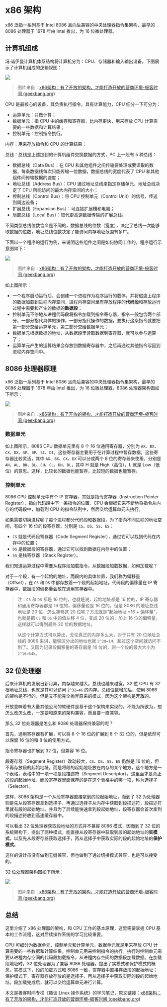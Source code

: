 # x86 架构

x86 泛指一系列基于 Intel 8086 且向后兼容的中央处理器指令集架构，最早的 8086 处理器于 1978 年由 Intel 推出，为 16 位微处理器。

## 计算机组成

冯·诺伊曼计算机体系结构将计算机分为：CPU、存储器和输入输出设备。下图展示了计算机组成的逻辑视图：

![](../images/计算机组成逻辑视图.png)

> 图片来自：[x86架构：有了开放的架构，才能打造开放的营商环境-极客时间 (geekbang.org)](https://time.geekbang.org/column/article/89417)

CPU 是最核心的设备，其负责执行指令，具有计算能力，CPU 细分一下可分为：

- 运算单元：只做计算；
- 数据单元：指 CPU 中的缓存和寄存器，比内存更快，用来存放 CPU 计算需要的一些数据和计算结果；
- 控制单元：控制指令执行。

内存：用来存放指令和 CPU 的计算结果；

总线：总线是上述提到的计算机组件交换数据的方式，PC 上一般有 5 种总线：

- 数据总线（Data Bus）：在 CPU 和其他组件之间传输要处理或要读取的数据，每条数据线每次只能传输一位数据，数据总线的宽度代表了 CPU 和其他组件间传输数据的速度；
- 地址总线（Address Bus）：CPU 通过地址总线来指定存储单元，地址总线决定了 CPU 所能访问的最大内存空间的大小；
- 控制总线（Control Bus）：将 CPU 控制单元（Control Unit）的信号，传送到周边设备；
- 扩展总线（Expansion Bus）：可连接扩展槽和电脑；
- 局部总线（Local Bus）：取代更高速数据传输的扩展总线。

不同类型总线位数含义是不同的，数据总线的位数（宽度），决定了总线一次能够取数据的位数，地址总线位数决定了能访问内存地址范围有多广。

下面以一个程序的运行为例，来说明这些组件之间是如何协同工作的，程序运行示意图如下：

![](../images/程序运行示意图.png)



> 图片来自：[x86架构：有了开放的架构，才能打造开放的营商环境-极客时间 (geekbang.org)](https://time.geekbang.org/column/article/89417)

如上图所示：

- 一个程序启动运行后，会创建一个进程作为程序运行的载体，并将磁盘上程序的数据加载到进程内存空间，进程内存空间里有存放程序的**代码段**和存放运行过程中需要和产生的数据的**数据段**；
- 控制单元不停地从进程代码段将指令加载到指令寄存器，指令一般包含两个部分，一部分指代具体的操作，一部分指代操作的数据，要执行这条指令就要把第一部分交给运算单元，第二部分交给数据单元；
- 数据单元根据数据的地址，从数据段里读取数据到寄存器，就可以参与运算了；
- 运算单元产生的运算结果会存放到数据寄存器中，之后再通过其他指令写回到进程内存空间中。

## 8086 处理器原理

x86 泛指一系列基于 Intel 8086 且向后兼容的中央处理器指令集架构，最早的 8086 处理器于 1978 年由 Intel 推出，为 16 位微处理器。8086 处理器架构图如下所示：

![](../images/8086处理器架构图.png)

> 图片来自：[x86架构：有了开放的架构，才能打造开放的营商环境-极客时间 (geekbang.org)](https://time.geekbang.org/column/article/89417)

### 数据单元

如上图所示，8086 CPU 数据单元里有 8 个 16 位通用寄存器，分别为 `AX`、`BX`、`CX`、`DX`、`SP`、`BP`、`SI`、`DI`，这些寄存器主要用于在计算过程中暂存数据，这些寄存器比较灵活，其中 `AX`、`BX`、`CX`、`DX` 可以分成两个 8 位的寄存器来使用，分别是 `AH`、`AL`、`BH`、`BL`、`CH`、`CL`、`DH`、`DL`，其中 H 就是 High（高位），L 就是 Low（低位）的意思。这样，比较长的数据也能暂存，比较短的数据也能暂存。

### 控制单元

8086 CPU 控制单元中有个 IP 寄存器，其就是指令寄存器（Instruction Pointer Register），指向代码段中下一条指令的位置，CPU 会根据它来不断地将指令从内存的代码段中，加载到 CPU 的指令队列中，然后交给运算单元去执行。

如果需要切换进程呢？每个进程都分代码段和数据段，为了指向不同进程的地址空间，有四个 16 位的段寄存器，分别是 `CS`、`DS`、`SS`、`ES`：

- `CS` 就是代码段寄存器（Code Segment Register），通过它可以找到代码在内存中的位置；
- `DS` 是数据段的寄存器，通过它可以找到数据在内存中的位置；
- `SS` 是栈寄存器（Stack Register）。

我们知道运算过程中需要从程序段加载指令，从数据段加载数据，如何加载呢？

对于一个段，有一个起始的地址，而段内的具体位置，我们称为偏移量（Offset），在 `CS` 和 `DS` 中都存放着一个段的起始地址，代码段的偏移量在 IP 寄存器中，数据段的偏移量会放在通用寄存器中。

> 注：`CS` 和 `DS` 都是 16 位的，也就是说，起始地址都是 16 位的，IP 寄存器和通用寄存器都是 16 位的，偏移量也是 16 位的，但是 8086 的地址总线地址是 20 位，怎么凑够这 20 位呢？方法就是”起始地址 *16 + 偏移量“，也就是把 `CS` 和 `DS` 中的值左移 4 位，变成 20 位的，加上 16 位的偏移量，这样就可以得到最终 20 位的数据地址。
>
> 从这个计算方式可以算出，无论真正的内存多么大，对于只有 20 位地址总线的 8086 来讲，能够区分出的地址也就 `2^20=1M`，超过这个空间就访问不到了。又因为记录段偏移量的寄存器是 16 位的，则一个段的最大大小为 `2^16=64k`。

## 32 位处理器

后来计算机的发展日新月异，内存越来越大，总线也越来越宽。32 位 CPU 有 32 根地址总线，也就是其可以访问 `2^32=4G` 的内存。总线位数增加后，使用 8086 的架构是不行的，但是又不能完全抛弃原来的模式，因为这个架构是**开放**的。

开放意味着有大量其他公司的软硬件是基于这个架构来实现的，不能为所欲为，想怎么改怎么改，一定要和原来的架构兼容，而且要一直兼容。

那么 32 位处理器是怎么和 8086 处理器保持兼容的呢？

首先，通用寄存器有扩展，可以将 8 个 16 位的扩展到 8 个 32 位的，但是依然可以保留 16 位的和 8 位的使用方式。

指令寄存器也扩展到 32 位，但兼容 16 位。

段寄存器（Segment Register）改动较大，`CS`、`DS`、`SS`、`ES` 仍然是 16 位的，但不再存放段的起始地址。而是将段的起始地址放在内存的某个地方，这个地方是一个表格，表格中的一项一项是段描述符（Segment Descriptor）。这里面才是真正的段的起始地址，而段寄存器里面保存的是在这个表格中的哪一项，称为选择子（Selector）。

这样，8086 架构是一个从段寄存器直接拿到的段起始地址，而到了 32 为处理器则是先从段寄存器拿到选择子，再通过选择子从内存中获取到段描述符，段描述符里就有段的起始地址。并且为了后续能快速拿到段起始地址，段寄存器会首次拿到的段描述符放到高速缓存器中。

可以看出 32 位处理器获取段地址的方式并不兼容 8086 模式，因而到了 32 位的系统架构下，提出了两种模式，能直接从段寄存器中获取到段的起始地址的**实模式**，以及先从段寄存器获取选择子，再从选择子中获取实际的段的起始地址的**保护模式**。

这样的设计虽没有做到无缝兼容，但也做到了通过切换模式兼容，也是可以接受的。

32 位处理器架构图如下所示：

![](../images/32位处理器架构图.png)

> 图片来自：[x86架构：有了开放的架构，才能打造开放的营商环境-极客时间 (geekbang.org)](https://time.geekbang.org/column/article/89417)

## 总结

这里介绍了 x86 处理器的架构，和 CPU 工作的基本原理，这里需要掌握 CPU 基本的工作流程，这对后续操作系统的学习比较重要。

CPU 可细分为数据单元、控制单元和计算单元，数据单元就是用来存放 CPU 计算需要的一些数据和计算结果，控制单元用来控制指令的执行。执行时控制单元需要从进程内存空间的代码段加载指令，从进程内存空间的数据段加载数据。在加载段地址时，32 位处理器为了兼容 8086 处理器，提出了实模式和保护模式的概念，实模式下，段的加载方式和 8086 一致，寄存器中直接存放段的起始地址；保护模式下，寄存器存放存放的是选择子，再从选择子中获取实际的段的起始地址。段加载完成后，就可以交给运算单元进行计算。

本文是极客时间专栏《趣谈 Linux 操作系统》的学习笔记，原文链接：[x86架构：有了开放的架构，才能打造开放的营商环境-极客时间 (geekbang.org)](https://time.geekbang.org/column/article/89417)